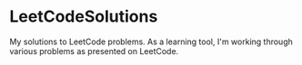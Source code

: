 # LeetCodeSolutions
My solutions to LeetCode problems.
As a learning tool, I'm working through various problems as presented on LeetCode.
